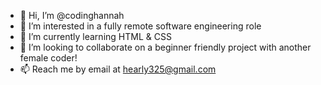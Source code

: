 - 👋 Hi, I’m @codinghannah
- 👀 I’m interested in a fully remote software engineering role
- 🌱 I’m currently learning HTML & CSS
- 💞️ I’m looking to collaborate on a beginner friendly project with another female coder!
- 📫 Reach me by email at hearly325@gmail.com

<!---
codinghannah/codinghannah is a ✨ special ✨ repository because its `README.md` (this file) appears on your GitHub profile.
You can click the Preview link to take a look at your changes.
--->
